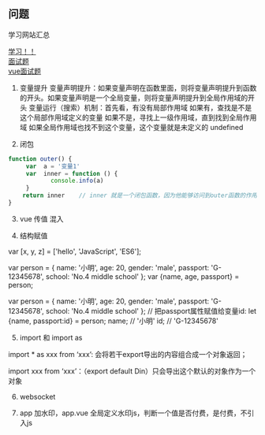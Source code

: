 ﻿## 问题

学习网站汇总

[学习！！](https://juejin.im/post/5d387f696fb9a07eeb13ea60#heading-13)  
[面试题](https://juejin.im/entry/5781b8db0a2b58005765e628)  
[vue面试题](https://juejin.im/post/5e649e3e5188252c06113021#heading-22)

1. 变量提升
变量声明提升：如果变量声明在函数里面，则将变量声明提升到函数的开头。如果变量声明是一个全局变量，则将变量声明提升到全局作用域的开头
变量运行（搜索）机制：首先看，有没有局部作用域
如果有，查找是不是这个局部作用域定义的变量
如果不是，寻找上一级作用域，直到找到全局作用域
如果全局作用域也找不到这个变量，这个变量就是未定义的 undefined

2. 闭包
```js
function outer() {
     var  a = '变量1'
     var  inner = function () {
            console.info(a)
     }
    return inner    // inner 就是一个闭包函数，因为他能够访问到outer函数的作用域
}
```

3. vue 传值 混入

4. 结构赋值 

var [x, y, z] = ['hello', 'JavaScript', 'ES6'];

var person = {
    name: '小明',
    age: 20,
    gender: 'male',
    passport: 'G-12345678',
    school: 'No.4 middle school'
};
var {name, age, passport} = person;

var person = {
    name: '小明',
    age: 20,
    gender: 'male',
    passport: 'G-12345678',
    school: 'No.4 middle school'
};
// 把passport属性赋值给变量id:
let {name, passport:id} = person;
name; // '小明'
id; // 'G-12345678'

5. import 和 import as

import * as xxx from ‘xxx’: 会将若干export导出的内容组合成一个对象返回；

import xxx from ‘xxx’：（export default Din）只会导出这个默认的对象作为一个对象

6. websocket

7. app 加水印，app.vue 全局定义水印js，判断一个值是否付费，是付费，不引入js
